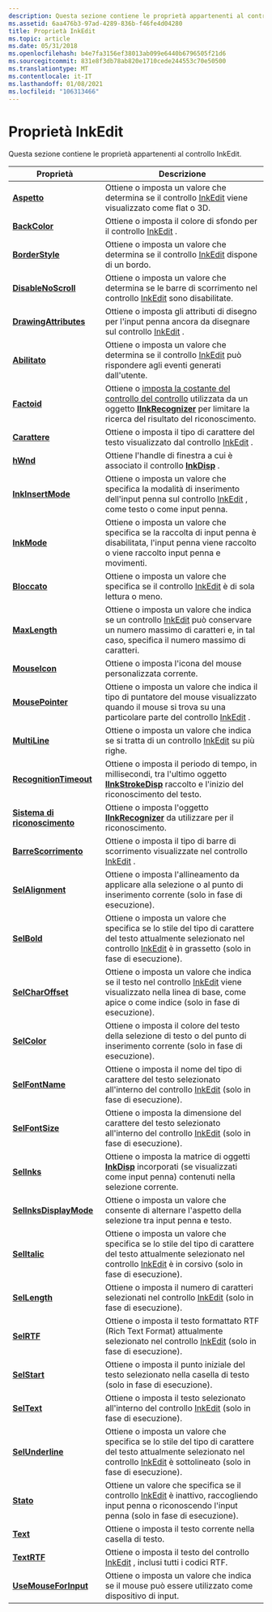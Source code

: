 ```yaml
---
description: Questa sezione contiene le proprietà appartenenti al controllo InkEdit.
ms.assetid: 6aa476b3-97ad-4289-836b-f46fe4d04280
title: Proprietà InkEdit
ms.topic: article
ms.date: 05/31/2018
ms.openlocfilehash: b4e7fa3156ef38013ab099e6440b6796505f21d6
ms.sourcegitcommit: 831e8f3db78ab820e1710cede244553c70e50500
ms.translationtype: MT
ms.contentlocale: it-IT
ms.lasthandoff: 01/08/2021
ms.locfileid: "106313466"
---
```

# <a name="inkedit-properties"></a>Proprietà InkEdit

Questa sezione contiene le proprietà appartenenti al controllo InkEdit.



| Proprietà                                                 | Descrizione                                                                                                                                                                                            |
|----------------------------------------------------------|--------------------------------------------------------------------------------------------------------------------------------------------------------------------------------------------------------|
| [**Aspetto**](/windows/desktop/api/inked/nf-inked-iinkedit-get_appearance)                 | Ottiene o imposta un valore che determina se il controllo [InkEdit](inkedit-control-reference.md) viene visualizzato come flat o 3D.<br/>                                                                      |
| [**BackColor**](/windows/desktop/api/inked/nf-inked-iinkedit-get_backcolor)                   | Ottiene o imposta il colore di sfondo per il controllo [InkEdit](inkedit-control-reference.md) .<br/>                                                                                                 |
| [**BorderStyle**](/windows/desktop/api/inked/nf-inked-iinkedit-get_borderstyle)               | Ottiene o imposta un valore che determina se il controllo [InkEdit](inkedit-control-reference.md) dispone di un bordo.<br/>                                                                             |
| [**DisableNoScroll**](/windows/desktop/api/inked/nf-inked-iinkedit-get_disablenoscroll)       | Ottiene o imposta un valore che determina se le barre di scorrimento nel controllo [InkEdit](inkedit-control-reference.md) sono disabilitate.<br/>                                                              |
| [**DrawingAttributes**](/windows/desktop/api/inked/nf-inked-iinkedit-get_drawingattributes)   | Ottiene o imposta gli attributi di disegno per l'input penna ancora da disegnare sul controllo [InkEdit](inkedit-control-reference.md) .<br/>                                                                |
| [**Abilitato**](/windows/desktop/api/inked/nf-inked-iinkedit-get_enabled)                       | Ottiene o imposta un valore che determina se il controllo [InkEdit](inkedit-control-reference.md) può rispondere agli eventi generati dall'utente.<br/>                                                     |
| [**Factoid**](/windows/desktop/api/inked/nf-inked-iinkedit-get_factoid)                       | Ottiene o [imposta la costante del controllo del controllo](factoid-constants.md) utilizzata da un oggetto [**IInkRecognizer**](/windows/desktop/api/msinkaut/nn-msinkaut-iinkrecognizer) per limitare la ricerca del risultato del riconoscimento.<br/>                  |
| [**Carattere**](/windows/desktop/api/inked/nf-inked-iinkedit-get_font)                             | Ottiene o imposta il tipo di carattere del testo visualizzato dal controllo [InkEdit](inkedit-control-reference.md) .<br/>                                                                                       |
| [**hWnd**](/windows/desktop/api/inked/nf-inked-iinkedit-get_hwnd)                             | Ottiene l'handle di finestra a cui è associato il controllo [**InkDisp**](inkdisp-class.md) .<br/>                                                                                                      |
| [**InkInsertMode**](/windows/desktop/api/inked/nf-inked-iinkedit-get_inkinsertmode)           | Ottiene o imposta un valore che specifica la modalità di inserimento dell'input penna sul controllo [InkEdit](inkedit-control-reference.md) , come testo o come input penna.<br/>                                                |
| [**InkMode**](/windows/desktop/api/inked/nf-inked-iinkedit-get_inkmode)                       | Ottiene o imposta un valore che specifica se la raccolta di input penna è disabilitata, l'input penna viene raccolto o viene raccolto input penna e movimenti.<br/>                                                                |
| [**Bloccato**](/windows/desktop/api/inked/nf-inked-iinkedit-get_locked)                         | Ottiene o imposta un valore che specifica se il controllo [InkEdit](inkedit-control-reference.md) è di sola lettura o meno.<br/>                                                                       |
| [**MaxLength**](/windows/desktop/api/inked/nf-inked-iinkedit-get_maxlength)                   | Ottiene o imposta un valore che indica se un controllo [InkEdit](inkedit-control-reference.md) può conservare un numero massimo di caratteri e, in tal caso, specifica il numero massimo di caratteri.<br/> |
| [**MouseIcon**](/windows/desktop/api/inked/nf-inked-iinkedit-get_mouseicon)                   | Ottiene o imposta l'icona del mouse personalizzata corrente.<br/>                                                                                                                                                 |
| [**MousePointer**](/windows/desktop/api/inked/nf-inked-iinkedit-get_mousepointer)             | Ottiene o imposta un valore che indica il tipo di puntatore del mouse visualizzato quando il mouse si trova su una particolare parte del controllo [InkEdit](inkedit-control-reference.md) .<br/>                |
| [**MultiLine**](/windows/desktop/api/inked/nf-inked-iinkedit-get_multiline)                   | Ottiene o imposta un valore che indica se si tratta di un controllo [InkEdit](inkedit-control-reference.md) su più righe.<br/>                                                                           |
| [**RecognitionTimeout**](/windows/desktop/api/inked/nf-inked-iinkedit-get_recognitiontimeout)        | Ottiene o imposta il periodo di tempo, in millisecondi, tra l'ultimo oggetto [**IInkStrokeDisp**](/windows/desktop/api/msinkaut/nn-msinkaut-iinkstrokedisp) raccolto e l'inizio del riconoscimento del testo.<br/>                         |
| [**Sistema di riconoscimento**](/windows/desktop/api/inked/nf-inked-iinkedit-get_recognizer)                 | Ottiene o imposta l'oggetto [**IInkRecognizer**](/windows/desktop/api/msinkaut/nn-msinkaut-iinkrecognizer) da utilizzare per il riconoscimento.<br/>                                                                                                    |
| [**BarreScorrimento**](/windows/desktop/api/inked/nf-inked-iinkedit-get_scrollbars)                 | Ottiene o imposta il tipo di barre di scorrimento visualizzate nel controllo [InkEdit](inkedit-control-reference.md) .<br/>                                                                                   |
| [**SelAlignment**](/windows/desktop/api/inked/nf-inked-iinkedit-get_selalignment)             | Ottiene o imposta l'allineamento da applicare alla selezione o al punto di inserimento corrente (solo in fase di esecuzione).<br/>                                                                                            |
| [**SelBold**](/windows/desktop/api/inked/nf-inked-iinkedit-get_selbold)                       | Ottiene o imposta un valore che specifica se lo stile del tipo di carattere del testo attualmente selezionato nel controllo [InkEdit](inkedit-control-reference.md) è in grassetto (solo in fase di esecuzione).<br/>                  |
| [**SelCharOffset**](/windows/desktop/api/inked/nf-inked-iinkedit-get_selcharoffset)           | Ottiene o imposta un valore che indica se il testo nel controllo [InkEdit](inkedit-control-reference.md) viene visualizzato nella linea di base, come apice o come indice (solo in fase di esecuzione).<br/>                             |
| [**SelColor**](/windows/desktop/api/inked/nf-inked-iinkedit-get_selcolor)                     | Ottiene o imposta il colore del testo della selezione di testo o del punto di inserimento corrente (solo in fase di esecuzione).<br/>                                                                                               |
| [**SelFontName**](/windows/desktop/api/inked/nf-inked-iinkedit-get_selfontname)               | Ottiene o imposta il nome del tipo di carattere del testo selezionato all'interno del controllo [InkEdit](inkedit-control-reference.md) (solo in fase di esecuzione).<br/>                                                                |
| [**SelFontSize**](/windows/desktop/api/inked/nf-inked-iinkedit-get_selfontsize)               | Ottiene o imposta la dimensione del carattere del testo selezionato all'interno del controllo [InkEdit](inkedit-control-reference.md) (solo in fase di esecuzione).<br/>                                                                |
| [**SelInks**](/windows/desktop/api/inked/nf-inked-iinkedit-get_selinks)                       | Ottiene o imposta la matrice di oggetti [**InkDisp**](inkdisp-class.md) incorporati (se visualizzati come input penna) contenuti nella selezione corrente.<br/>                                                      |
| [**SelInksDisplayMode**](/windows/desktop/api/inked/nf-inked-iinkedit-get_selinksdisplaymode) | Ottiene o imposta un valore che consente di alternare l'aspetto della selezione tra input penna e testo.<br/>                                                                                             |
| [**SelItalic**](/windows/desktop/api/inked/nf-inked-iinkedit-get_selitalic)                   | Ottiene o imposta un valore che specifica se lo stile del tipo di carattere del testo attualmente selezionato nel controllo [InkEdit](inkedit-control-reference.md) è in corsivo (solo in fase di esecuzione).<br/>                |
| [**SelLength**](/windows/desktop/api/inked/nf-inked-iinkedit-get_sellength)                   | Ottiene o imposta il numero di caratteri selezionati nel controllo [InkEdit](inkedit-control-reference.md) (solo in fase di esecuzione).<br/>                                                            |
| [**SelRTF**](/windows/desktop/api/inked/nf-inked-iinkedit-get_selrtf)                         | Ottiene o imposta il testo formattato RTF (Rich Text Format) attualmente selezionato nel controllo [InkEdit](inkedit-control-reference.md) (solo in fase di esecuzione).<br/>                                          |
| [**SelStart**](/windows/desktop/api/inked/nf-inked-iinkedit-get_selstart)                     | Ottiene o imposta il punto iniziale del testo selezionato nella casella di testo (solo in fase di esecuzione).<br/>                                                                                               |
| [**SelText**](/windows/desktop/api/inked/nf-inked-iinkedit-get_seltext)                       | Ottiene o imposta il testo selezionato all'interno del controllo [InkEdit](inkedit-control-reference.md) (solo in fase di esecuzione).<br/>                                                                                 |
| [**SelUnderline**](/windows/desktop/api/inked/nf-inked-iinkedit-get_selunderline)             | Ottiene o imposta un valore che specifica se lo stile del tipo di carattere del testo attualmente selezionato nel controllo [InkEdit](inkedit-control-reference.md) è sottolineato (solo in fase di esecuzione).<br/>            |
| [**Stato**](/windows/desktop/api/inked/nf-inked-iinkedit-get_status)                         | Ottiene un valore che specifica se il controllo [InkEdit](inkedit-control-reference.md) è inattivo, raccogliendo input penna o riconoscendo l'input penna (solo in fase di esecuzione).<br/>                                       |
| [**Text**](/windows/desktop/api/inked/nf-inked-iinkedit-get_text)                             | Ottiene o imposta il testo corrente nella casella di testo.<br/>                                                                                                                                              |
| [**TextRTF**](/windows/desktop/api/inked/nf-inked-iinkedit-get_textrtf)                       | Ottiene o imposta il testo del controllo [InkEdit](inkedit-control-reference.md) , inclusi tutti i codici RTF.<br/>                                                                                     |
| [**UseMouseForInput**](/windows/desktop/api/inked/nf-inked-iinkedit-get_usemouseforinput)     | Ottiene o imposta un valore che indica se il mouse può essere utilizzato come dispositivo di input.<br/>                                                                                                       |



 

 

 




